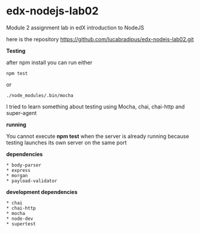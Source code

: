 
# edx-nodejs-lab02
Module 2 assignment lab in edX introduction to NodeJS 

here is the repository https://github.com/lucabradipus/edx-nodejs-lab02.git

**Testing**

after npm install you can run either
    
    npm test  
or 
    
    ./node_modules/.bin/mocha  
        

I tried to learn something about testing using Mocha, chai, chai-http and super-agent 


**running**

You cannot execute **npm test** when the server is already running because testing launches its own server on the same port

**dependencies**

    * body-parser
    * express
    * morgan
    * payload-validator
  
**development dependencies**

    * chai
    * chai-http
    * mocha
    * node-dev
    * supertest
    
